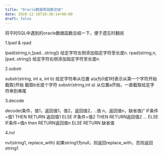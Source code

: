 ```yaml
---
title: "Oracle数据库函数总结"
date: 2020-12-18T10:30:14+08:00
draft: false
---
```


将平时SQL中遇到的oracle数据函数总结一下，便于遗忘时翻阅

1.lpad & rpad

lpad(string,n,[pad...string])  给定字符左侧添加指定字符至长度n.
rpad(string,n,[pad..string])  给定字符右侧添加指定字符至长度n.

2.substr

substr(string, int a, int b)  给定字符串从位置 a(a为0或1时表示从第一个字符开始截取)开始
截取b长度个字符
substr(string,int a)  从位置a开始，一直截取给定字符串到串尾

3.decode

decode(条件，值1，返回值1，值2，返回值2，..值 n，返回值n，缺省值)"
IF条件=值1 THEN RETURN 返回值1
ELSE IF条件=值2 THEN RETURN返回值2
...
ELSE IF条件=值n then RETURN返回值n
ELSE RETURN 缺省值

4.nvl

nvl(string1, replace_with)  如果string1为null，则返回replace_with，否则返回string1


